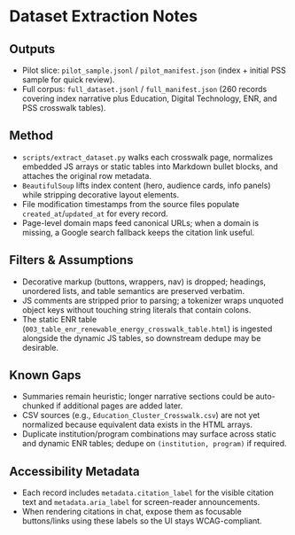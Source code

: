 # Dataset Extraction Notes

## Outputs
- Pilot slice: `pilot_sample.jsonl` / `pilot_manifest.json` (index + initial PSS sample for quick review).
- Full corpus: `full_dataset.jsonl` / `full_manifest.json` (260 records covering index narrative plus Education, Digital Technology, ENR, and PSS crosswalk tables).

## Method
- `scripts/extract_dataset.py` walks each crosswalk page, normalizes embedded JS arrays or static tables into Markdown bullet blocks, and attaches the original row metadata.
- `BeautifulSoup` lifts index content (hero, audience cards, info panels) while stripping decorative layout elements.
- File modification timestamps from the source files populate `created_at`/`updated_at` for every record.
- Page-level domain maps feed canonical URLs; when a domain is missing, a Google search fallback keeps the citation link useful.

## Filters & Assumptions
- Decorative markup (buttons, wrappers, nav) is dropped; headings, unordered lists, and table semantics are preserved verbatim.
- JS comments are stripped prior to parsing; a tokenizer wraps unquoted object keys without touching string literals that contain colons.
- The static ENR table (`003_table_enr_renewable_energy_crosswalk_table.html`) is ingested alongside the dynamic JS tables, so downstream dedupe may be desirable.

## Known Gaps
- Summaries remain heuristic; longer narrative sections could be auto-chunked if additional pages are added later.
- CSV sources (e.g., `Education_Cluster_Crosswalk.csv`) are not yet normalized because equivalent data exists in the HTML arrays.
- Duplicate institution/program combinations may surface across static and dynamic ENR tables; dedupe on `(institution, program)` if required.

## Accessibility Metadata
- Each record includes `metadata.citation_label` for the visible citation text and `metadata.aria_label` for screen-reader announcements.
- When rendering citations in chat, expose them as focusable buttons/links using these labels so the UI stays WCAG-compliant.
